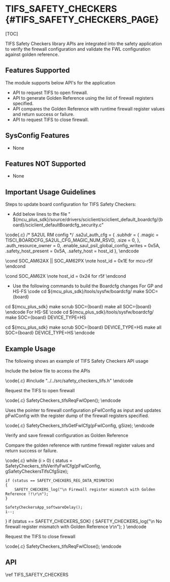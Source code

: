 # TIFS_SAFETY_CHECKERS {#TIFS_SAFETY_CHECKERS_PAGE}

[TOC]

TIFS Safety Checkers library APIs are integrated into the safety application to verify the firewall configuration and validate the FWL configuration against golden reference.

## Features Supported

The module supports below API's for the application

* API to request TIFS to open firewall.
* API to generate Golden Reference using the list of firewall registers specified.
* API compares the Golden Reference with runtime firewall register values and return success or failure.
* API to request TIFS to close firewall.

## SysConfig Features

- None

## Features NOT Supported

- None

## Important Usage Guidelines

Steps to update board configuration for TIFS Safety Checkers:
* Add below lines to the file " ${mcu_plus_sdk}/source/drivers/sciclient/sciclient_default_boardcfg/{board}/sciclient_defaultBoardcfg_security.c"

\code{.c}
/* SA2UL RM config */
    .sa2ul_auth_cfg = {
        .subhdr = {
            .magic = TISCI_BOARDCFG_SA2UL_CFG_MAGIC_NUM_RSVD,
            .size = 0,
        },
        .auth_resource_owner = 0,
        .enable_saul_psil_global_config_writes = 0x5A,
        .safety_host_present = 0x5A,
        .safety_host = host_id
    },
\endcode

\cond SOC_AM62AX || SOC_AM62PX
\note host_id = 0x1E for mcu-r5f
\endcond

\cond SOC_AM62X
\note host_id = 0x24 for r5f
\endcond

* Use the following commands to build the Boardcfg changes
For GP and HS-FS
\code
cd ${mcu_plus_sdk}/tools/sysfw/boardcfg/
make SOC={board}

cd ${mcu_plus_sdk}
make scrub SOC={board}
make all SOC={board}
\endcode
For HS-SE
\code
cd ${mcu_plus_sdk}/tools/sysfw/boardcfg/
make SOC={board} DEVICE_TYPE=HS

cd ${mcu_plus_sdk}
make scrub SOC={board} DEVICE_TYPE=HS
make all SOC={board} DEVICE_TYPE=HS
\endcode

## Example Usage

The following shows an example of TIFS Safety Checkers API usage

Include the below file to access the APIs

\code{.c}
#include "../../src/safety_checkers_tifs.h"
\endcode

Request the TIFS to open firewall

\code{.c}
SafetyCheckers_tifsReqFwlOpen();
\endcode

Uses the pointer to firewall configuration pFwlConfig as input and updates pFwlConfig with the register dump of the firewall registers specified.

\code{.c}
SafetyCheckers_tifsGetFwlCfg(pFwlConfig, gSize);
\endcode

Verify and save firewall configuration as Golden Reference

Compare the golden reference with runtime firewall register values and return success or failure.

\code{.c}
while (i > 0)
{
    status = SafetyCheckers_tifsVerifyFwlCfg(pFwlConfig, gSafetyCheckersTifsCfgSize);

    if (status == SAFETY_CHECKERS_REG_DATA_MISMATCH)
    {
        SAFETY_CHECKERS_log("\n Firewall register mismatch with Golden Reference !!\r\n");
    }

    SafetyCheckersApp_softwareDelay();
    i--;
}
if (status == SAFETY_CHECKERS_SOK)
{
    SAFETY_CHECKERS_log("\n No firewall register mismatch with Golden Reference \r\n");
}
\endcode

Request the TIFS to close firewall

\code{.c}
SafetyCheckers_tifsReqFwlClose();
\endcode

## API

\ref TIFS_SAFETY_CHECKERS
